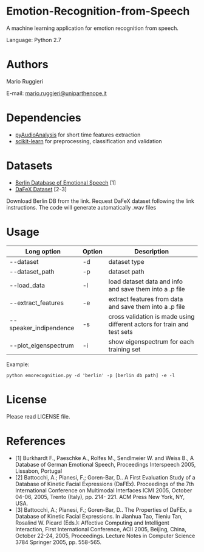 # Emotion-Recognition-from-Speech
A machine learning application for emotion recognition from speech.

Language: Python 2.7

# Authors

Mario Ruggieri

E-mail: mario.ruggieri@uniparthenope.it

# Dependencies

- [pyAudioAnalysis](https://github.com/tyiannak/pyAudioAnalysis) for short time features extraction
- [scikit-learn](https://github.com/scikit-learn/scikit-learn) for preprocessing, classification and validation

# Datasets

- [Berlin Database of Emotional Speech](http://emodb.bilderbar.info/start.html) [1]
- [DaFeX Dataset](https://i3.fbk.eu/resources/dafex-database-kinetic-facial-expressions) [2-3]

Download Berlin DB from the link.
Request DaFeX dataset following the link instructions. The code will generate automatically .wav files

# Usage

Long option | Option | Description
----------- | ------ | -----------
--dataset | -d | dataset type
--dataset_path | -p | dataset path
--load_data | -l | load dataset data and info and save them into a .p file
--extract_features | -e | extract features from data and save them into a .p file
--speaker_indipendence | -s | cross validation is made using different actors for train and test sets
--plot_eigenspectrum | -i | show eigenspectrum for each training set

Example:

    python emorecognition.py -d 'berlin' -p [berlin db path] -e -l

# License

Please read LICENSE file.

# References

- [1] Burkhardt F., Paeschke A., Rolfes M., Sendlmeier W. and Weiss B., A Database of German Emotional Speech, Proceedings Interspeech 2005, Lissabon, Portugal
- [2] Battocchi, A.; Pianesi, F.; Goren-Bar, D.. A First Evaluation Study of a Database of Kinetic Facial Expressions (DaFEx). Proceedings of the 7th International Conference on Multimodal Interfaces ICMI 2005, October 04-06, 2005, Trento (Italy), pp. 214- 221. ACM Press New York, NY, USA.
- [3] Battocchi, A.; Pianesi, F.; Goren-Bar, D.. The Properties of DaFEx, a Database of Kinetic Facial Expressions. In Jianhua Tao, Tieniu Tan, Rosalind W. Picard (Eds.): Affective Computing and Intelligent Interaction, First International Conference, ACII 2005, Beijing, China, October 22-24, 2005, Proceedings. Lecture Notes in Computer Science 3784 Springer 2005, pp. 558-565.
